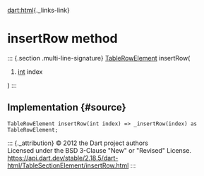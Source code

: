 [dart:html](../../dart-html/dart-html-library){._links-link}

insertRow method
================

::: {.section .multi-line-signature}
[TableRowElement](../tablerowelement-class) insertRow(

1.  [int](../../dart-core/int-class) index

)
:::

Implementation {#source}
--------------

``` {.language-dart data-language="dart"}
TableRowElement insertRow(int index) => _insertRow(index) as TableRowElement;
```

::: {._attribution}
© 2012 the Dart project authors\
Licensed under the BSD 3-Clause \"New\" or \"Revised\" License.\
<https://api.dart.dev/stable/2.18.5/dart-html/TableSectionElement/insertRow.html>
:::

